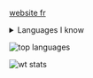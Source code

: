 [website fr](https://iammoltony.github.io)

<details>
  <summary>Languages I know</summary>
  <ul>
    <li>C++ (fluent)</li>
    <li>C (fluent)</li>
    <li>Java (fluent)</li>
    <li>C# (fluent)</li>
    <li>Python (fluent)</li>
    <li>JavaScript (fluent)</li>
    <li>TypeScript (fluent)</li>
    <li>PHP (fluent)</li>
    <li>Visual Basic (fluent)</li>
    <li>Julia (fluent)</li>li>
    <li>Rust (beginner level)</li>
    <li>Go (fluent)</li>
  </ul>
</details>

![top languages](https://github-readme-stats.vercel.app/api/top-langs/?username=IAmMoltony&layout=pie&exclude_repo=NumberGoUp,BlueGuy)

![wt stats](https://github-readme-stats.vercel.app/api/wakatime?username=IAmMoltony\&layout=compact)
